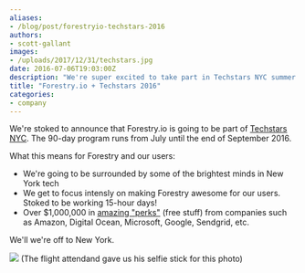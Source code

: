 ```yaml
---
aliases:
- /blog/post/forestryio-techstars-2016
authors:
- scott-gallant
images:
- /uploads/2017/12/31/techstars.jpg
date: 2016-07-06T19:03:00Z
description: "We're super excited to take part in Techstars NYC summer 2016!"
title: "Forestry.io + Techstars 2016"
categories:
- company
---
```

We're stoked to announce that Forestry.io is going to be part of [Techstars NYC](http://www.techstars.com/startup-accelerator/).  The 90-day program runs from July until the end of September 2016.

What this means for Forestry and our users:

* We're going to be surrounded by some of the brightest minds in New York tech
* We get to focus intensly on making Forestry awesome for our users. Stoked to be working 15-hour days!
* Over $1,000,000 in [amazing "perks"](http://www.techstars.com/startup-accelerator/) (free stuff) from companies such as Amazon, Digital Ocean, Microsoft, Google, Sendgrid, etc.

We'll we're off to New York.

![](/uploads/2017/12/31/Forestry.io-in-NY.jpg)
(The flight attendand gave us his selfie stick for this photo)
